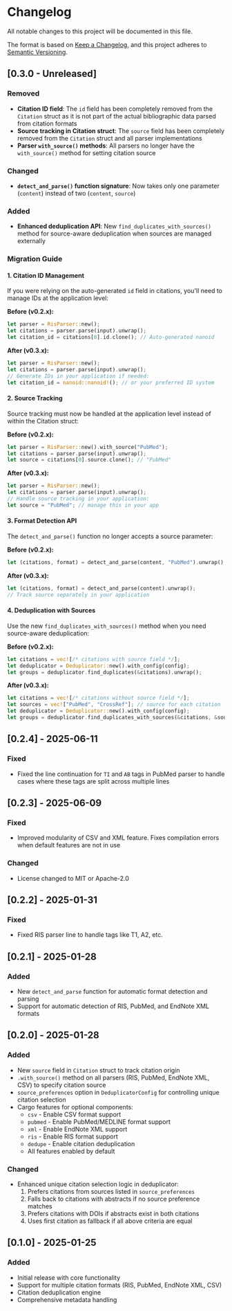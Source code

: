 # Changelog

All notable changes to this project will be documented in this file.

The format is based on [Keep a Changelog](https://keepachangelog.com/en/1.0.0/),
and this project adheres to [Semantic Versioning](https://semver.org/spec/v2.0.0.html).

## [0.3.0 - Unreleased]

### Removed

- **Citation ID field**: The `id` field has been completely removed from the `Citation` struct as it is not part of the actual bibliographic data parsed from citation formats
- **Source tracking in Citation struct**: The `source` field has been completely removed from the `Citation` struct and all parser implementations
- **Parser `with_source()` methods**: All parsers no longer have the `with_source()` method for setting citation source

### Changed

- **`detect_and_parse()` function signature**: Now takes only one parameter (`content`) instead of two (`content`, `source`)

### Added

- **Enhanced deduplication API**: New `find_duplicates_with_sources()` method for source-aware deduplication when sources are managed externally

### Migration Guide

#### 1. Citation ID Management

If you were relying on the auto-generated `id` field in citations, you'll need to manage IDs at the application level:

**Before (v0.2.x):**

```rust
let parser = RisParser::new();
let citations = parser.parse(input).unwrap();
let citation_id = citations[0].id.clone(); // Auto-generated nanoid
```

**After (v0.3.x):**

```rust
let parser = RisParser::new();
let citations = parser.parse(input).unwrap();
// Generate IDs in your application if needed:
let citation_id = nanoid::nanoid!(); // or your preferred ID system
```

#### 2. Source Tracking

Source tracking must now be handled at the application level instead of within the Citation struct:

**Before (v0.2.x):**

```rust
let parser = RisParser::new().with_source("PubMed");
let citations = parser.parse(input).unwrap();
let source = citations[0].source.clone(); // "PubMed"
```

**After (v0.3.x):**

```rust
let parser = RisParser::new();
let citations = parser.parse(input).unwrap();
// Handle source tracking in your application:
let source = "PubMed"; // manage this in your app
```

#### 3. Format Detection API

The `detect_and_parse()` function no longer accepts a source parameter:

**Before (v0.2.x):**

```rust
let (citations, format) = detect_and_parse(content, "PubMed").unwrap();
```

**After (v0.3.x):**

```rust
let (citations, format) = detect_and_parse(content).unwrap();
// Track source separately in your application
```

#### 4. Deduplication with Sources

Use the new `find_duplicates_with_sources()` method when you need source-aware deduplication:

**Before (v0.2.x):**

```rust
let citations = vec![/* citations with source field */];
let deduplicator = Deduplicator::new().with_config(config);
let groups = deduplicator.find_duplicates(&citations).unwrap();
```

**After (v0.3.x):**

```rust
let citations = vec![/* citations without source field */];
let sources = vec!["PubMed", "CrossRef"]; // source for each citation
let deduplicator = Deduplicator::new().with_config(config);
let groups = deduplicator.find_duplicates_with_sources(&citations, &sources).unwrap();
```

## [0.2.4] - 2025-06-11

### Fixed

- Fixed the line continuation for `TI` and `AB` tags in PubMed parser to handle cases where these tags are split across multiple lines

## [0.2.3] - 2025-06-09

### Fixed

- Improved modularity of CSV and XML feature. Fixes compilation errors when default features are not in use

### Changed

- License changed to MIT or Apache-2.0

## [0.2.2] - 2025-01-31

### Fixed

- Fixed RIS parser line to handle tags like T1, A2, etc.

## [0.2.1] - 2025-01-28

### Added

- New `detect_and_parse` function for automatic format detection and parsing
- Support for automatic detection of RIS, PubMed, and EndNote XML formats

## [0.2.0] - 2025-01-28

### Added

- New `source` field in `Citation` struct to track citation origin
- `.with_source()` method on all parsers (RIS, PubMed, EndNote XML, CSV) to specify citation source
- `source_preferences` option in `DeduplicatorConfig` for controlling unique citation selection
- Cargo features for optional components:
  - `csv` - Enable CSV format support
  - `pubmed` - Enable PubMed/MEDLINE format support
  - `xml` - Enable EndNote XML support
  - `ris` - Enable RIS format support
  - `dedupe` - Enable citation deduplication
  - All features enabled by default

### Changed

- Enhanced unique citation selection logic in deduplicator:
  1. Prefers citations from sources listed in `source_preferences`
  2. Falls back to citations with abstracts if no source preference matches
  3. Prefers citations with DOIs if abstracts exist in both citations
  4. Uses first citation as fallback if all above criteria are equal

## [0.1.0] - 2025-01-25

### Added

- Initial release with core functionality
- Support for multiple citation formats (RIS, PubMed, EndNote XML, CSV)
- Citation deduplication engine
- Comprehensive metadata handling
